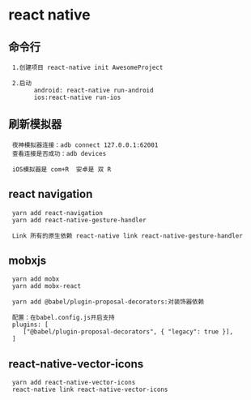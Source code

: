 # react native

  ## 命令行
     
     1.创建项目 react-native init AwesomeProject

     2.启动 
           android: react-native run-android
           ios:react-native run-ios

  ## 刷新模拟器
  
	 夜神模拟器连接：adb connect 127.0.0.1:62001 
	 查看连接是否成功：adb devices

     iOS模拟器是 com+R  安卓是 双 R

  ## react navigation

     yarn add react-navigation
     yarn add react-native-gesture-handler

     Link 所有的原生依赖 react-native link react-native-gesture-handler

  ## mobxjs
     
     yarn add mobx
     yarn add mobx-react

     yarn add @babel/plugin-proposal-decorators:对装饰器依赖

     配置：在babel.config.js开启支持
     plugins: [
        ["@babel/plugin-proposal-decorators", { "legacy": true }],
     ]

  ## react-native-vector-icons
     
     yarn add react-native-vector-icons
     react-native link react-native-vector-icons
